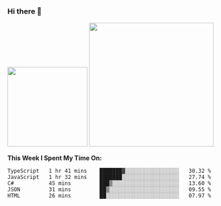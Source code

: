 ### Hi there 👋

<!--
**nestor22/nestor22** is a ✨ _special_ ✨ repository because its `README.md` (this file) appears on your GitHub profile.

Here are some ideas to get you started:

- 🔭 I’m currently working on ...
- 🌱 I’m currently learning ...
- 👯 I’m looking to collaborate on ...
- 🤔 I’m looking for help with ...
- 💬 Ask me about ...
- 📫 How to reach me: ...
- 😄 Pronouns: ...
- ⚡ Fun fact: ...
-->


<img height="180em" src="https://github-readme-stats.vercel.app/api?username=nestor22&show_icons=true&hide_border=true&&count_private=true&include_all_commits=true&theme=radical" />
<img height="280em" src="https://github-readme-stats.vercel.app/api/top-langs/?username=nestor22&layout=compact)](https://github.com/nestor22/github-readme-stats&theme=radical"  />



**This Week I Spent My Time On:**
<!--START_SECTION:waka-->
```text
TypeScript   1 hr 41 mins    ███████▓░░░░░░░░░░░░░░░░░   30.32 % 
JavaScript   1 hr 32 mins    ███████░░░░░░░░░░░░░░░░░░   27.74 % 
C#           45 mins         ███▒░░░░░░░░░░░░░░░░░░░░░   13.60 % 
JSON         31 mins         ██▒░░░░░░░░░░░░░░░░░░░░░░   09.55 % 
HTML         26 mins         ██░░░░░░░░░░░░░░░░░░░░░░░   07.97 % 
```
<!--END_SECTION:waka-->


